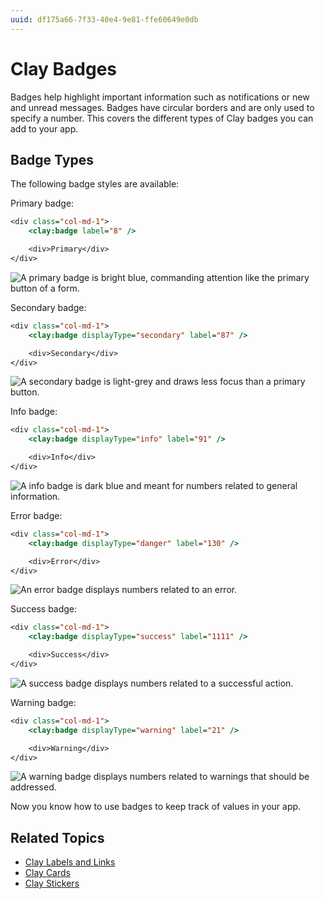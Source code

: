 ```yaml
---
uuid: df175a66-7f33-40e4-9e81-ffe60649e0db
---
```

# Clay Badges

Badges help highlight important information such as notifications or new and unread messages. Badges have circular borders and are only used to specify a number. This covers the different types of Clay badges you can add to your app.

## Badge Types

The following badge styles are available:

Primary badge:

```jsp
<div class="col-md-1">
    <clay:badge label="8" />

    <div>Primary</div>
</div>
```

![A primary badge is bright blue, commanding attention like the primary button of a form.](./clay-badges/images/01.png)

Secondary badge:

```jsp
<div class="col-md-1">
    <clay:badge displayType="secondary" label="87" />

    <div>Secondary</div>
</div>
```

![A secondary badge is light-grey and draws less focus than a primary button.](./clay-badges/images/02.png)

Info badge:

```jsp
<div class="col-md-1">
    <clay:badge displayType="info" label="91" />

    <div>Info</div>
</div>
```

![A info badge is dark blue and meant for numbers related to general information.](./clay-badges/images/03.png)

Error badge:

```jsp
<div class="col-md-1">
    <clay:badge displayType="danger" label="130" />

    <div>Error</div>
</div>
```

![An error badge displays numbers related to an error.](./clay-badges/images/04.png)

Success badge:

```jsp
<div class="col-md-1">
    <clay:badge displayType="success" label="1111" />

    <div>Success</div>
</div>
```

![A success badge displays numbers related to a successful action.](./clay-badges/images/05.png)

Warning badge:

```jsp
<div class="col-md-1">
    <clay:badge displayType="warning" label="21" />

    <div>Warning</div>
</div>
```

![A warning badge displays numbers related to warnings that should be addressed.](./clay-badges/images/06.png)

Now you know how to use badges to keep track of values in your app.

## Related Topics

* [Clay Labels and Links](./clay-links-and-labels.md)
* [Clay Cards](./clay-cards.md)
* [Clay Stickers](./clay-stickers.md)
